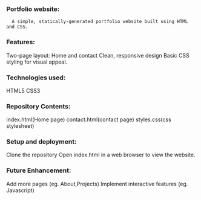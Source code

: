### Portfolio website:
      A simple, statically-generated portfolio website built using HTML and CSS. 

### Features:
Two-page layout: Home and contact 
Clean, responsive design Basic CSS styling for visual appeal.

### Technologies used: 
HTML5 
CSS3 

### Repository Contents: 
index.html(Home page)
contact.html(contact page)
styles.css(css stylesheet)

### Setup and deployment: 
  Clone the repository 
  Open index.html in a web browser to view the website. 

### Future Enhancement: 
Add more pages (eg. About,Projects)
Implement interactive features (eg. Javascript)
